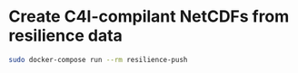 # Create C4I-compilant NetCDFs from resilience data

```bash
sudo docker-compose run --rm resilience-push
```
